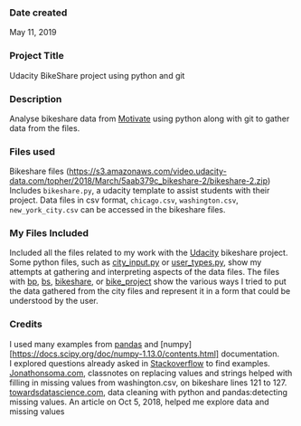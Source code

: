 ### Date created
May 11, 2019

### Project Title
Udacity BikeShare project using python and git

### Description
Analyse bikeshare data from [Motivate]( https://www.motivateco.com/) using python along with git to gather data from the files.

### Files used
Bikeshare files (https://s3.amazonaws.com/video.udacity-data.com/topher/2018/March/5aab379c_bikeshare-2/bikeshare-2.zip)
Includes `bikeshare.py`, a udacity template to assist students with their project. Data files in csv format, `chicago.csv`, `washington.csv`, `new_york_city.csv` can be accessed in the bikeshare files.

### My Files Included
Included all the files related to my work with the [Udacity](https://www.udacity.com/) bikeshare project.  Some python files, such as [city_input.py](udacity_project/city_input.py) or [user_types.py](udacity_project/user_types.py), show my attempts at gathering and interpreting aspects of the data files. The files with [bp](udacity_project/bp5.py), [bs](udacity_project/bs_4.py), [bikeshare](udacity_project/bikeshare_2.py), or [bike_project](udacity_project/bike_project.py) show the various ways I tried to put the data gathered from the city files and represent it in a form that could be understood by the user.

### Credits
I used many examples from [pandas](https://pandas.pydata.org/pandas-docs/stable/) and [numpy][https://docs.scipy.org/doc/numpy-1.13.0/contents.html] documentation.  
I explored questions already asked in [Stackoverflow](https://stackoverflow.com/) to find examples.
[Jonathonsoma.com](http://jonathansoma.com/), classnotes on replacing values and strings helped with filling in missing values from washington.csv, on bikeshare lines 121 to 127.
[towardsdatascience.com](towardsdatascience.com), data cleaning with python and pandas:detecting missing values. An article on Oct 5, 2018, helped me explore data and missing values
